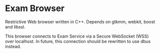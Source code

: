 # Exam Browser

Restrictive Web browser written in C++. Depends on gtkmm, webkit, boost and libssl.

This browser connects to Exam Service via a Secure WebSocket (WSS) over localhost. In future, this connection should be rewritten to use dbus instead.



